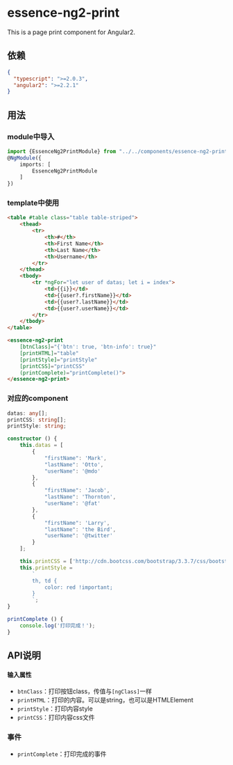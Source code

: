 # essence-ng2-print

This is a page print component for Angular2.

## 依赖
```json
{
  "typescript": ">=2.0.3",
  "angular2": ">=2.2.1"
}
```

## 用法

### module中导入
```typescript
import {EssenceNg2PrintModule} from "../../components/essence-ng2-print";
@NgModule({
    imports: [
        EssenceNg2PrintModule
    ]
})
```

### template中使用
```html
<table #table class="table table-striped">
	<thead>
		<tr>
			<th>#</th>
			<th>First Name</th>
			<th>Last Name</th>
			<th>Username</th>
		</tr>
	</thead>
	<tbody>
		<tr *ngFor="let user of datas; let i = index">
			<td>{{i}}</td>
			<td>{{user?.firstName}}</td>
			<td>{{user?.lastName}}</td>
			<td>{{user?.userName}}</td>
		</tr>
	</tbody>
</table>

<essence-ng2-print 
	[btnClass]="{'btn': true, 'btn-info': true}"
	[printHTML]="table"
	[printStyle]="printStyle"
	[printCSS]="printCSS"
	(printComplete)="printComplete()">
</essence-ng2-print>
```

### 对应的component
```typescript
datas: any[];
printCSS: string[];
printStyle: string;

constructor () {
	this.datas = [
		{
			"firstName": 'Mark',
			"lastName": 'Otto',
			"userName": '@mdo'
		},
		{
			"firstName": 'Jacob',
			"lastName": 'Thornton',
			"userName": '@fat'
		},
		{
			"firstName": 'Larry',
			"lastName": 'the Bird',
			"userName": '@twitter'
		}
	];

	this.printCSS = ['http://cdn.bootcss.com/bootstrap/3.3.7/css/bootstrap.min.css'];
	this.printStyle =
		`
		th, td {
			color: red !important;
		}
		`;
}

printComplete () {
	console.log('打印完成！');
}
```

## API说明

#### 输入属性

- `btnClass`：打印按钮class，传值与`[ngClass]`一样
- `printHTML`：打印的内容。可以是string，也可以是HTMLElement
- `printStyle`：打印内容style
- `printCSS`：打印内容css文件

### 事件

- `printComplete`：打印完成的事件
